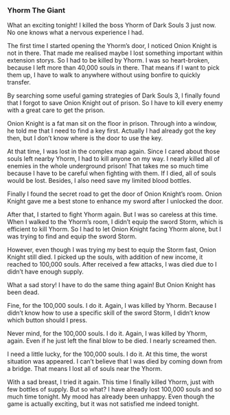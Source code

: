 ### Yhorm The Giant
What an exciting tonight! I killed the boss Yhorm of Dark Souls 3 just now. No one knows what a nervous experience I had.

The first time I started opening the Yhorm’s door, I noticed Onion Knight is not in there. That made me realised maybe I lost something important within extension storys. So I had to be killed by Yhorm. I was so heart-broken, because I left more than 40,000 souls in there. That means if I want to pick them up, I have to walk to anywhere without using bonfire to quickly transfer.

By searching some useful gaming strategies of Dark Souls 3, I finally found that I forgot to save Onion Knight out of prison. So I have to kill every enemy with a great care to get the prison.

Onion Knight is a fat man sit on the floor in prison. Through into a window, he told me that I need to find a key first. Actually I had already got the key then, but I don’t know where is the door to use the key.

At that time, I was lost in the complex map again. Since I cared about those souls left nearby Yhorm, I had to kill anyone on my way. I nearly killed all of enemies in the whole underground prison! That takes me so much time because I have to be careful when fighting with them. If I died, all of souls would be lost. Besides, I also need save my limited blood bottles.

Finally I found the secret road to get the door of Onion Knight’s room. Onion Knight gave me a best stone to enhance my sword after I unlocked the door.

After that, I started to fight Yhorm again. But I was so careless at this time. When I walked to the Yhorm’s room, I didn’t equip the sword Storm, which is efficient to kill Yhorm. So I had to let Onion Knight facing Yhorm alone, but I was trying to find and equip the sword Storm.

However, even though I was trying my best to equip the Storm fast, Onion Knight still died. I picked up the souls, with addition of new income, it reached to 100,000 souls. After received a few attacks, I was died due to I didn’t have enough supply.

What a sad story! I have to do the same thing again! But Onion Knight has been dead.

Fine, for the 100,000 souls. I do it. Again, I was killed by Yhorm. Because I didn’t know how to use a specific skill of the sword Storm, I didn’t know which button should I press.

Never mind, for the 100,000 souls. I do it. Again, I was killed by Yhorm, again. Even if he just left the final blow to be died. I nearly screamed then.

I need a little lucky, for the 100,000 souls. I do it. At this time, the worst situation was appeared. I can’t believe that I was died by coming down from a bridge. That means I lost all of souls near the Yhorm.

With a sad breast, I tried it again. This time I finally killed Yhorm, just with few bottles of supply. But so what? I have already lost 100,000 souls and so much time tonight. My mood has already been unhappy. Even though the game is actually exciting, but it was not satisfied me indeed tonight.
